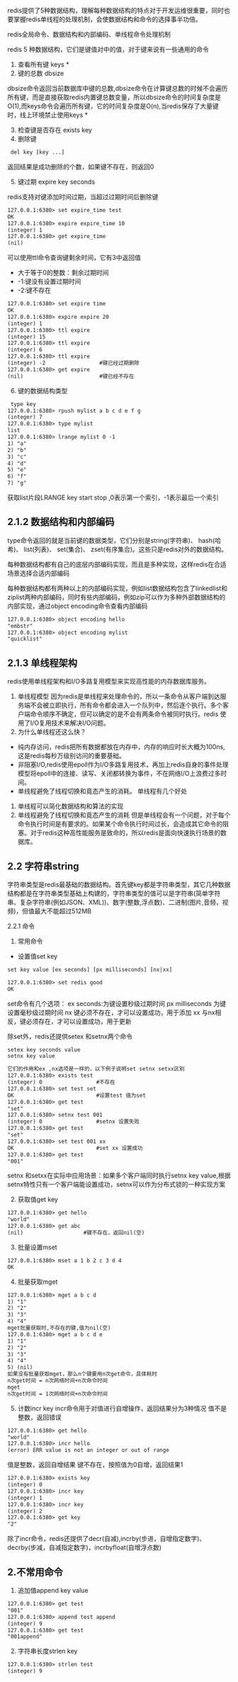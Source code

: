 redis提供了5种数据结构，理解每种数据结构的特点对于开发运维很重要，同时也要掌握redis单线程的处理机制，会使数据结构和命令的选择事半功倍。

redis全局命令、数据结构和内部编码、单线程命令处理机制

redis 5 种数据结构，它们是键值对中的值，对于键来说有一些通用的命令

1. 查看所有键 keys *
2. 键的总数 dbsize

dbsize命令返回当前数据库中键的总数,dbsize命令在计算键总数的时候不会遍历所有键，而是直接获取redis内置键总数变量，所以dbsize命令的时间复杂度是O(1),而keys命令会遍历所有键，它的时间复杂度是O(n),当redis保存了大量键时，线上环境禁止使用keys *

3. 检查键是否存在 exists key
4. 删除键
```txt
 del key [key ...]
```
返回结果是成功删除的个数，如果键不存在，则返回0

5. 键过期 expire key seconds

redis支持对键添加时间过期，当超过过期时间后删除键
```txt
127.0.0.1:6380> set expire_time test
OK
127.0.0.1:6380> expire expire_time 10
(integer) 1
127.0.0.1:6380> get expire_time
(nil)
```

可以使用ttl命令查询键剩余时间，它有3中返回值

- 大于等于0的整数：剩余过期时间
- -1:键没有设置过期时间
- -2:键不存在

```txt
127.0.0.1:6380> set expire time
OK
127.0.0.1:6380> expire expire 20
(integer) 1
127.0.0.1:6380> ttl expire
(integer) 15
127.0.0.1:6380> ttl expire
(integer) 6
127.0.0.1:6380> ttl expire
(integer) -2                 #键已经过期删除
127.0.0.1:6380> get expire
(nil)                        #键已经不存在
```
6. 键的数据结构类型
```txt
 type key
127.0.0.1:6380> rpush mylist a b c d e f g
(integer) 7
127.0.0.1:6380> type mylist
list
127.0.0.1:6380> lrange mylist 0 -1
1) "a"
2) "b"
3) "c"
4) "d"
5) "e"
6) "f"
7) "g"
```
获取list片段LRANGE key start stop ,0表示第一个索引，-1表示最后一个索引

2.1.2 数据结构和内部编码
---

type命令返回的就是当前键的数据类型，它们分别是string(字符串)、 hash(哈希)、 list(列表)、 set(集合)、 zset(有序集合)。这些只是redis对外的数据结构。

每种数据结构都有自己的底层内部编码实现，而且是多种实现，这样redis在合适场景选择合适内部编码

每种数据结构都有两种以上的内部编码实现，例如list数据结构包含了linkedlist和ziplist两种内部编码，同时有些内部编码，例如zip可以作为多种外部数据结构的内部实现，通过object encoding命令查看内部编码
```txt
127.0.0.1:6380> object encoding hello
"embstr"
127.0.0.1:6380> object encoding mylist
"quicklist"
```

2.1.3 单线程架构
---

redis使用单线程架构和I/O多路复用模型来实现高性能的内存数据库服务。
1. 单线程模型
因为redis是单线程来处理命令的，所以一条命令从客户端到达服务端不会被立即执行，所有命令都会进入一个队列中，然后逐个执行。多个客户端命令顺序不确定，但可以确定的是不会有两条命令被同时执行。redis 使用了I/O复用技术来解决I/O问题。
2. 为什么单线程还这么快？
- 纯内存访问，redis把所有数据都放在内存中，内存的响应时长大概为100ns,这是redis每秒万级别访问的重要基础。
- 非阻塞I/O,redis使用epoll作为I/O多路复用技术，再加上redis自身的事件处理模型将epoll中的连接、读写、关闭都转换为事件，不在网络I/O上浪费过多时间。
- 单线程避免了线程切换和竟态产生的消耗。
单线程有几个好处
1. 单线程可以简化数据结构和算法的实现
2. 单线程避免了线程切换和竟态产生的消耗
但是单线程会有一个问题，对于每个命令执行时间是有要求的。如果某个命令执行时间过长，会造成其它命令的阻塞。对于redis这种高性能服务是致命的，所以redis是面向快速执行场景的数据库。

2.2 字符串string
---

字符串类型是redis最基础的数据结构。首先键key都是字符串类型，其它几种数据结构都是在字符串类型基础上构建的，字符串类型的值可以是字符串(简单字符串、复杂字符串(例如JSON、XML))、数字(整数,浮点数)、二进制(图片,音频，视频)，但值最大不能超过512MB

2.2.1 命令
1. 常用命令
- 设置值set key

```txt
set key value [ex seconds] [px milliseconds] [nx|xx]

127.0.0.1:6380> set redis good
OK
```
set命令有几个选项：
ex seconds:为键设置秒级过期时间
px milliseconds 为键设置毫秒级过期时间
nx 键必须不存在，才可以设置成功，用于添加
xx 与nx相反，键必须存在，才可以设置成功，用于更新

除set外，redis还提供setex 和setnx两个命令
```txt
setex key seconds value
setnx key value

它们的作用和ex ,nx选项是一样的，以下例子说明set setnx setxx区别
127.0.0.1:6380> exists test
(integer) 0                 #不存在
127.0.0.1:6380> set test set
OK                          #设置test 值为set
127.0.0.1:6380> get test
"set"
127.0.0.1:6380> setnx test 001
(integer) 0                 #setnx 设置失败
127.0.0.1:6380> get test
"set"
127.0.0.1:6380> set test 001 xx
OK                          #set xx 设置成功
127.0.0.1:6380> get test
"001"
```
setnx 和setxx在实际中应用场景：如果多个客户端同时执行setnx key value,根据setnx特性只有一个客户端能设置成功，setnx可以作为分布式锁的一种实现方案

2. 获取值get key
```txt
127.0.0.1:6380> get hello
"world"
127.0.0.1:6380> get abc
(nil)                   #键不存在，返回nil(空)
```

3. 批量设置mset
```txt
127.0.0.1:6380> mset a 1 b 2 c 3 d 4
OK
```
4. 批量获取mget
```txt
127.0.0.1:6380> mget a b c d
1) "1"
2) "2"
3) "3"
4) "4"
mget批量获取时,不存在的键,值为nil(空)
127.0.0.1:6380> mget a b c d e
1) "1"
2) "2"
3) "3"
4) "4"
5) (nil)
如果没有批量获取mget，那么n个键要用n次get命令，具体耗时
n次get时间 = n次网络时间+n次命令时间
mget
n次get时间 = 1次网络时间+n次命令时间
```
5. 计数incr key
incr命令用于对值进行自增操作，返回结果分为3种情况
值不是整数，返回错误
```txt
127.0.0.1:6380> get hello
"world"
127.0.0.1:6380> incr hello
(error) ERR value is not an integer or out of range
```
值是整数，返回自增结果
键不存在，按照值为0自增，返回结果1
```txt
127.0.0.1:6380> exists key
(integer) 0
127.0.0.1:6380> incr key
(integer) 1
127.0.0.1:6380> incr key
(integer) 2
127.0.0.1:6380> get key
"2"
```
除了incr命令，redis还提供了decr(自减),incrby(步进，自增指定数字)、decrby(步减，自减指定数字)，incrbyfloat(自增浮点数)

2.不常用命令
---
1. 追加值append key value
```txt
127.0.0.1:6380> get test
"001"
127.0.0.1:6380> append test append
(integer) 9
127.0.0.1:6380> get test
"001append"
```
2. 字符串长度strlen key
```txt
127.0.0.1:6380> strlen test
(integer) 9
```

